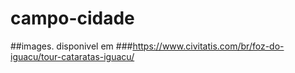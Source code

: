 # campo-cidade
##images. disponivel em 
###https://www.civitatis.com/br/foz-do-iguacu/tour-cataratas-iguacu/